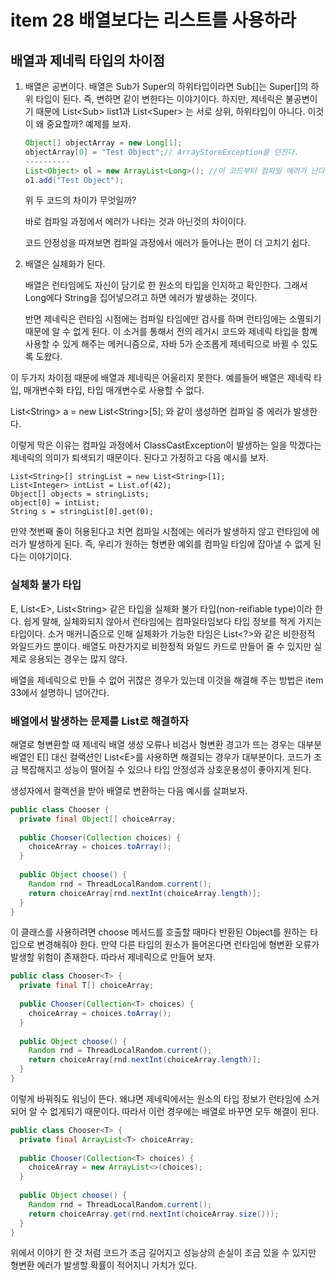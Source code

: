 # item 28 배열보다는 리스트를 사용하라

## 배열과 제네릭 타입의 차이점

1. 배열은 공변이다.
   배열은 Sub가 Super의 하위타입이라면 Sub[]는 Super[]의 하위 타입이 된다. 즉, 변하면 같이 변한다는 이야기이다. 
   하지만, 제네릭은 불공변이기 때문에 List\<Sub> list1과 List\<Super> 는 서로 상위, 하위타입이 아니다. 이것이 왜 중요할까?
   예제를 보자.

   ```java
   Object[] objectArray = new Long[1];
   objectArray[0] = "Test Object";// ArrayStoreException을 던진다.
   ----------
   List<Object> ol = new ArrayList<Long>(); //이 코드부터 컴파일 에러가 난다.
   o1.add("Test Object");
   ```

   위 두 코드의 차이가 무엇일까?

   바로 컴파일 과정에서 에러가 나타는 것과 아닌것의 차이이다.

   코드 안정성을 따져보면 컴파일 과정에서 에러가 들어나는 편이 더 고치기 쉽다.

2. 배열은 실체화가 된다.

   배열은 런타임에도 자신이 담기로 한 원소의 타입을 인지하고 확인한다. 그래서 Long에다 String을 집어넣으려고 하면 에러가 발생하는 것이다.

   반면 제네릭은 런타임 시점에는 컴파일 타임에만 검사를 하며 런타임에는 소멸되기 때문에 알 수 없게 된다. 이 소거를 통해서 전의 레거시 코드와 제네릭 타입을 함꼐 사용할 수 있게 해주는 메커니즘으로, 자바 5가 순조롭게 제네릭으로 바뀔 수 있도록 도왔다.

이 두가지 차이점 때문에 배열과 제네릭은 어울리지 못한다. 예를들어 배열은 제네릭 타입, 매개변수화 타입, 타입 매개변수로 사용할 수 없다.

List\<String> a = new List\<String>[5]; 와 같이 생성하면 컴파일 중 에러가 발생한다.

이렇게 막은 이유는 컴파일 과정에서 ClassCastException이 발생하는 일을 막겠다는 제네릭의 의미가 퇴색되기 때문이다. 된다고 가정하고 다음 예시를 보자.

```
List<String>[] stringList = new List<String>[1];
List<Integer> intList = List.of(42);
Object[] objects = stringLists;
object[0] = intList;
String s = stringList[0].get(0);
```

만약 첫번째 줄이 허용된다고 치면 컴파일 시점에는 에러가 발생하지 않고 런타임에 에러가 발생하게 된다. 즉, 우리가 원하는 형변환 예외를 컴파일 타임에 잡아낼 수 없게 된다는 이야기이다.

### 실체화 불가 타입

E, List\<E>, List\<String> 같은 타입을 실체화 불가 타입(non-reifiable type)이라 한다. 쉽게 말해, 실체화되지 않아서 런타임에는 컴파일타임보다 타입 정보를 적게 가지는 타입이다. 소거 매커니즘으로 인해 실체화가 가능한 타임은 List\<?>와 같은 비한정적 와일드카드 뿐이다. 배열도 마찬가지로 비한정적 와일드 카드로 만들어 줄 수 있지만 실제로 응용되는 경우는 많지 않다.

배열을 제네릭으로 만들 수 없어 귀찮은 경우가 있는데 이것을 해결해 주는 방법은 item 33에서 설명하니 넘어간다.

### 배열에서 발생하는 문제를 List로 해결하자

해열로 형변환할 때 제네릭 배열 생성 오류나 비검사 형변환 경고가 뜨는 경우는 대부분 배열인 E[] 대신 컬랙션인 List\<E>를 사용하면 해결되는 경우가 대부분이다. 코드가 조금 복잡해지고 성능이 떨어질 수 있으나 타입 안정성과 상호운용성이 좋아지게 된다.

생성자에서 컬랙션을 받아 배열로 변환하는 다음 예시를 살펴보자.

```java
public class Chooser {
  private final Object[] choiceArray;
  
  public Chooser(Collection choices) {
    choiceArray = choices.toArray();
  }
  
  public Object choose() {
    Random rnd = ThreadLocalRandom.current();
    return choiceArray[rnd.nextInt(choiceArray.length)];
  }
}
```

이 클래스를 사용하려면 choose 메서드를 호출할 때마다 반환된 Object를 원하는 타입으로 변경해줘야 한다. 만약 다른 타입의 원소가 들어온다면 런타임에 형변환 오류가 발생할 위험이 존재한다. 따라서 제네릭으로 만들어 보자.

```java
public class Chooser<T> {
  private final T[] choiceArray;
  
  public Chooser(Collection<T> choices) {
    choiceArray = choices.toArray();
  }
  
  public Object choose() {
    Random rnd = ThreadLocalRandom.current();
    return choiceArray[rnd.nextInt(choiceArray.length)];
  }
}
```

이렇게 바꿔줘도 워닝이 뜬다. 왜냐면 제네릭에서는 원소의 타입 정보가 런타임에 소거되어 알 수 없게되기 때문이다. 따라서 이런 경우에는 배열로 바꾸면 모두 해결이 된다.

```java
public class Chooser<T> {
  private final ArrayList<T> choiceArray;
  
  public Chooser(Collection<T> choices) {
    choiceArray = new ArrayList<>(choices);
  }
  
  public Object choose() {
    Random rnd = ThreadLocalRandom.current();
    return choiceArray.get(rnd.nextInt(choiceArray.size()));
  }
}
```

위에서 이야기 한 것 처럼 코드가 조금 길어지고 성능상의 손실이 조금 있을 수 있지만 형변환 에러가 발생할 확률이 적어지니 가치가 있다.